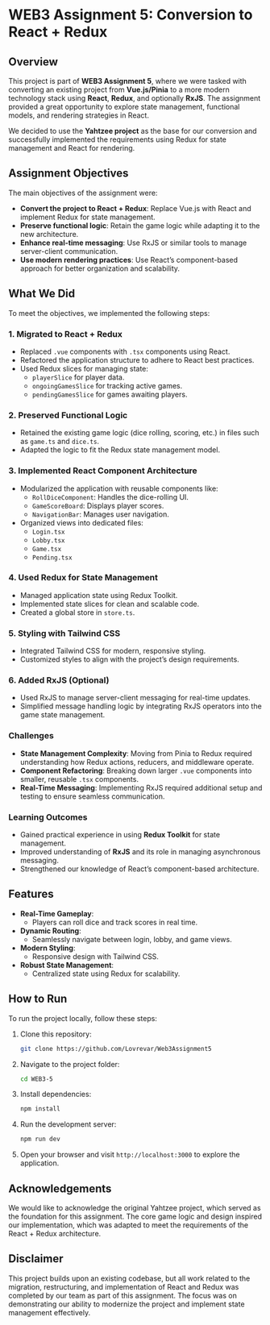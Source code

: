 # WEB3 Assignment 5: Conversion to React + Redux

## Overview
This project is part of **WEB3 Assignment 5**, where we were tasked with converting an existing project from **Vue.js/Pinia** to a more modern technology stack using **React**, **Redux**, and optionally **RxJS**. The assignment provided a great opportunity to explore state management, functional models, and rendering strategies in React.

We decided to use the **Yahtzee project** as the base for our conversion and successfully implemented the requirements using Redux for state management and React for rendering.

## Assignment Objectives
The main objectives of the assignment were:

- **Convert the project to React + Redux**:
  Replace Vue.js with React and implement Redux for state management.
- **Preserve functional logic**:
  Retain the game logic while adapting it to the new architecture.
- **Enhance real-time messaging**:
  Use RxJS or similar tools to manage server-client communication.
- **Use modern rendering practices**:
  Use React’s component-based approach for better organization and scalability.

## What We Did
To meet the objectives, we implemented the following steps:

### 1. Migrated to React + Redux
- Replaced `.vue` components with `.tsx` components using React.
- Refactored the application structure to adhere to React best practices.
- Used Redux slices for managing state:
  - `playerSlice` for player data.
  - `ongoingGamesSlice` for tracking active games.
  - `pendingGamesSlice` for games awaiting players.

### 2. Preserved Functional Logic
- Retained the existing game logic (dice rolling, scoring, etc.) in files such as `game.ts` and `dice.ts`.
- Adapted the logic to fit the Redux state management model.

### 3. Implemented React Component Architecture
- Modularized the application with reusable components like:
  - `RollDiceComponent`: Handles the dice-rolling UI.
  - `GameScoreBoard`: Displays player scores.
  - `NavigationBar`: Manages user navigation.
- Organized views into dedicated files:
  - `Login.tsx`
  - `Lobby.tsx`
  - `Game.tsx`
  - `Pending.tsx`

### 4. Used Redux for State Management
- Managed application state using Redux Toolkit.
- Implemented state slices for clean and scalable code.
- Created a global store in `store.ts`.

### 5. Styling with Tailwind CSS
- Integrated Tailwind CSS for modern, responsive styling.
- Customized styles to align with the project’s design requirements.

### 6. Added RxJS (Optional)
- Used RxJS to manage server-client messaging for real-time updates.
- Simplified message handling logic by integrating RxJS operators into the game state management.

### Challenges
- **State Management Complexity**: Moving from Pinia to Redux required understanding how Redux actions, reducers, and middleware operate.
- **Component Refactoring**: Breaking down larger `.vue` components into smaller, reusable `.tsx` components.
- **Real-Time Messaging**: Implementing RxJS required additional setup and testing to ensure seamless communication.

### Learning Outcomes
- Gained practical experience in using **Redux Toolkit** for state management.
- Improved understanding of **RxJS** and its role in managing asynchronous messaging.
- Strengthened our knowledge of React’s component-based architecture.

## Features
- **Real-Time Gameplay**:
  - Players can roll dice and track scores in real time.
- **Dynamic Routing**:
  - Seamlessly navigate between login, lobby, and game views.
- **Modern Styling**:
  - Responsive design with Tailwind CSS.
- **Robust State Management**:
  - Centralized state using Redux for scalability.

## How to Run
To run the project locally, follow these steps:

1. Clone this repository:
   ```bash
   git clone https://github.com/Lovrevar/Web3Assignment5
   ```

2. Navigate to the project folder:
   ```bash
   cd WEB3-5
   ```

3. Install dependencies:
   ```bash
   npm install
   ```

4. Run the development server:
   ```bash
   npm run dev
   ```

5. Open your browser and visit `http://localhost:3000` to explore the application.

## Acknowledgements
We would like to acknowledge the original Yahtzee project, which served as the foundation for this assignment. The core game logic and design inspired our implementation, which was adapted to meet the requirements of the React + Redux architecture.

## Disclaimer
This project builds upon an existing codebase, but all work related to the migration, restructuring, and implementation of React and Redux was completed by our team as part of this assignment. The focus was on demonstrating our ability to modernize the project and implement state management effectively.
